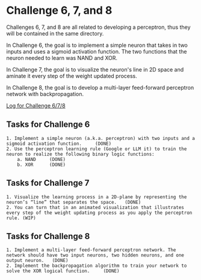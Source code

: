 # Challenge 6, 7, and 8

Challenges 6, 7, and 8 are all related to developing a perceptron, thus they will be contained in the same directory.

In Challenge 6, the goal is to implement a simple neuron that takes in two inputs and uses a sigmoid activation function. The two functions that the neuron needed to learn was NAND and XOR.

In Challenge 7, the goal is to visualize the neuron's line in 2D space and aminate it every step of the weight updated process.

In Challenge 8, the goal is to develop a multi-layer feed-forward perceptron network with backpropagation.

[Log for Challenge 6/7/8](https://docs.google.com/document/d/1fHLvWTa1VuwOcmNT2DHk5nrVDTTodrpD6BzS71KGAKU/edit?usp=sharing)

## Tasks for Challenge 6
    1. Implement a simple neuron (a.k.a. perceptron) with two inputs and a sigmoid activation function.     (DONE)
    2. Use the perceptron learning rule (Google or LLM it) to train the neuron to realize the following binary logic functions:
        a. NAND     (DONE)
        b. XOR      (DONE)

## Tasks for Challenge 7
    1. Visualize the learning process in a 2D-plane by representing the neuron’s “line” that separates the space.   (DONE)
    2. You can turn that in an animated visualization that illustrates every step of the weight updating process as you apply the perceptron rule. (WIP)


## Tasks for Challenge 8
    1. Implement a multi-layer feed-forward perceptron network. The network should have two input neurons, two hidden neurons, and one output neuron.   (DONE)
    2. Implement the backpropagation algorithm to train your network to solve the XOR logical function.     (DONE)

